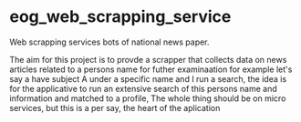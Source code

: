 # eog_web_scrapping_service
Web scrapping services bots of national news paper.

The aim for this project is to provde a scrapper that collects data on news articles related to a persons name for futher examinaation
for example let's say a have subject A under a specific name and I run a search, the idea is for the applicative to run an extensive search of this persons name and information and matched to a profile,
The whole thing should be on micro services, but this is a per say, the heart of the aplication
